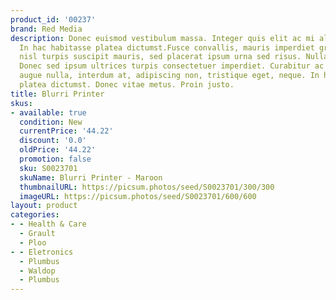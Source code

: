 ```yaml
---
product_id: '00237'
brand: Red Media
description: Donec euismod vestibulum massa. Integer quis elit ac mi aliquam pretium.
  In hac habitasse platea dictumst.Fusce convallis, mauris imperdiet gravida bibendum,
  nisl turpis suscipit mauris, sed placerat ipsum urna sed risus. Nullam imperdiet.
  Donec sed ipsum ultrices turpis consectetuer imperdiet. Curabitur ac sapien. Ut
  augue nulla, interdum at, adipiscing non, tristique eget, neque. In hac habitasse
  platea dictumst. Donec vitae metus. Proin justo.
title: Blurri Printer
skus:
- available: true
  condition: New
  currentPrice: '44.22'
  discount: '0.0'
  oldPrice: '44.22'
  promotion: false
  sku: S0023701
  skuName: Blurri Printer - Maroon
  thumbnailURL: https://picsum.photos/seed/S0023701/300/300
  imageURL: https://picsum.photos/seed/S0023701/600/600
layout: product
categories:
- - Health & Care
  - Grault
  - Ploo
- - Eletronics
  - Plumbus
  - Waldop
  - Plumbus
---
```


